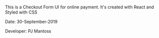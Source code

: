 This is a Checkout Form UI for online payment. It's created with React and Styled with CSS

Date: 30-September-2019

Developer: PJ Mantoss